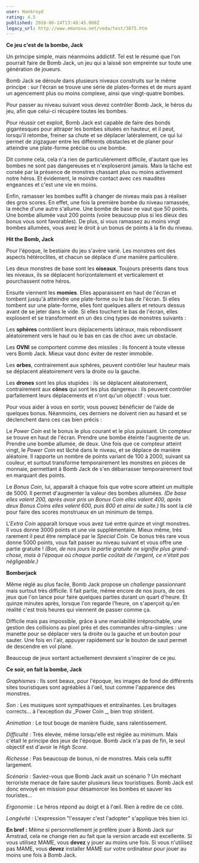 ```yaml
---
user: Hankroyd
rating: 4.5
published: 2010-06-14T13:48:45.000Z
legacy_url: http://www.emunova.net/veda/test/3875.htm
---
```

**Ce jeu c'est de la bombe, Jack**  

   

Un principe simple, mais néanmoins addictif. Tel est le résumé que l'on pourrait faire de Bomb Jack, un jeu qui a laissé son empreinte sur toute une génération de joueurs.  

   

Bomb Jack se déroule dans plusieurs niveaux construits sur le même principe : sur l'écran se trouve une série de plates-formes et de murs ayant un agencement plus ou moins complexe, ainsi que vingt-quatre bombes.  

Pour passer au niveau suivant vous devez contrôler Bomb Jack, le héros du jeu, afin que celui-ci récupère toutes les bombes.  

Pour réussir cet exploit, Bomb Jack est capable de faire des bonds gigantesques pour attraper les bombes situées en hauteur, et il peut, lorsqu'il retombe, freiner sa chute et se déplacer latéralement, ce qui lui permet de zigzaguer entre les différents obstacles et de planer pour atteindre une plate-forme précise ou une bombe.  

   

Dit comme cela, cela n'a rien de particulièrement difficile, d'autant que les bombes ne sont pas dangereuses et n'exploseront jamais. Mais la tâche est corsée par la présence de monstres chassant plus ou moins activement notre héros. Et évidement, le moindre contact avec ces maudites engeances et c'est une vie en moins.  

   

Enfin, ramasser les bombes suffit à changer de niveau mais pas à réaliser des gros scores. En effet, une fois la première bombe du niveau ramassée, la mèche d'une autre s'allume. Une bombe de base ne vaut que 50 points. Une bombe allumée vaut 200 points (voire beaucoup plus si les dieux des bonus vous sont favorables). De plus, si vous ramassez au moins vingt bombes allumées, vous avez le droit à un bonus de points à la fin du niveau.  

   

**Hit the Bomb, Jack**  

   

Pour l'époque, le bestiaire du jeu s'avère varié. Les monstres ont des aspects hétéroclites, et chacun se déplace d'une manière particulière.  

Les deux monstres de base sont les **oiseaux**. Toujours présents dans tous les niveaux, ils se déplacent horizontalement et verticalement et pourchassent notre héros.  

Ensuite viennent les **momies**. Elles apparaissent en haut de l'écran et tombent jusqu'à atteindre une plate-forme ou le bas de l'écran. Si elles tombent sur une plate-forme, elles font quelques allers et retours dessus avant de se jeter dans le vide. Si elles touchent le bas de l'écran, elles explosent et se transforment en un des cinq types de monstres suivants :  

Les **sphères** contrôlent leurs déplacements latéraux, mais rebondissent aléatoirement vers le haut ou le bas en cas de choc avec un obstacle.  

Les **OVNI** se comportent comme des missiles : ils foncent à toute vitesse vers Bomb Jack. Mieux vaut donc éviter de rester immobile.  

Les **orbes**, contrairement aux sphères, peuvent contrôler leur hauteur mais se déplacent aléatoirement vers la droite ou la gauche.  

Les **drones** sont les plus stupides : ils se déplacent aléatoirement, contrairement aux **cônes** qui sont les plus dangereux : ils peuvent contrôler parfaitement leurs déplacements et n'ont qu'un objectif : vous tuer.  

   

Pour vous aider à vous en sortir, vous pouvez bénéficier de l'aide de quelques bonus. Néanmoins, ces derniers ne doivent rien au hasard et se déclenchent dans ces cas bien précis :  

Le _Power Coin_ est le bonus le plus courant et le plus puissant. Un compteur se trouve en haut de l'écran. Prendre une bombe éteinte l'augmente de un. Prendre une bombe allumée, de deux. Une fois que ce compteur atteint vingt, le _Power Coin_ est lâché dans le niveau, et se déplace de manière aléatoire. Il rapporte un nombre de points variant de 100 à 2000, suivant sa couleur, et surtout transforme temporairement les monstres en pièces de monnaie, permettant à Bomb Jack de s'en débarrasser temporairement tout en marquant des points.  

   

Le _Bonus Coin_, lui, apparaît à chaque fois que votre score atteint un multiple de 5000\. Il permet d'augmenter la valeur des bombes allumées. _(De base elles valent 200, après avoir pris un Bonus Coin elles valent 400, après deux Bonus Coins elles valent 600, puis 800 et ainsi de suite.)_ Ils sont la clé pour faire des scores monstrueux en un minimum de temps.  

   

L'_Extra Coin_ apparaît lorsque vous avez tué entre quinze et vingt monstres. Il vous donne 3000 points et une vie supplémentaire. Mieux même, très rarement il peut être remplacé par le _Special Coin_. Ce bonus très rare vous donne 5000 points, vous fait passer au niveau suivant et vous offre une partie gratuite ! _(Bon, de nos jours la partie gratuite ne signifie plus grand-chose, mais à l'époque où chaque partie coûtait de l'argent, ce n'était pas négligeable.)_  

   

**Bomberjack**  

   

Même réglé au plus facile, Bomb Jack propose un _challenge_ passionnant mais surtout très difficile. Il fait partie, même encore de nos jours, de ces jeux que l'on lance pour faire quelques parties durant un quart d'heure. Et quinze minutes après, lorsque l'on regarde l'heure, on s'aperçoit qu'en réalité c'est trois heures qui viennent de passer comme ça.  

Difficile mais pas impossible, grâce à une maniabilité irréprochable, une gestion des collisions au pixel près et des commandes ultra-simples : une manette pour se déplacer vers la droite ou la gauche et un bouton pour sauter. Une fois en l'air, appuyer rapidement sur le bouton de saut permet de descendre en vol plané.  

  

Beaucoup de jeux sortant actuellement devraient s'inspirer de ce jeu.  

   

**Ce soir, on fait la bombe, Jack**  

  

_Graphismes :_ Ils sont beaux, pour l'époque, les images de fond de différents sites touristiques sont agréables à l'œil, tout comme l'apparence des monstres.  

  

_Son :_ Les musiques sont sympathiques et entraînantes. Les bruitages corrects... à l'exception du _Power Coin _, bien trop strident.  

  

_Animation :_ Le tout bouge de manière fluide, sans ralentissement.  

  

_Difficulté :_ Très élevée, même lorsqu'elle est réglée au minimum. Mais c'était le principe des jeux de l'époque. Bomb Jack n'a pas de fin, le seul objectif est d'avoir le _High Score_.  

  

_Richesse :_ Pas beaucoup de bonus, ni de monstres. Mais cela suffit largement.  

  

_Scénario :_ Saviez-vous que Bomb Jack avait un scénario ? Un méchant terroriste menace de faire sauter plusieurs lieux touristiques. Bomb Jack est donc envoyé en mission pour désamorcer les bombes et sauver les touristes...  

  

_Ergonomie :_ Le héros répond au doigt et à l'œil. Rien à redire de ce côté.  

  

_Longévité :_ L'expression "l'essayer c'est l'adopter" s'applique très bien ici.  

   

**En bref :** Même si personnellement je préfère jouer à Bomb Jack sur Amstrad, cela ne change rien au fait que la version arcade est excellente. Si vous utilisez MAME, vous **devez** y jouer au moins une fois. Si vous n'utilisez pas MAME, vous **devez** installer MAME sur votre ordinateur pour jouer au moins une fois à Bomb Jack.
